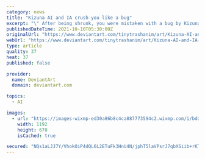 ```yaml
---
category: news
title: "Kizuna AI and IA crush you like a bug"
excerpt: "\" After being shrunk, you were mistaken with a bug by Kizuna and IA... Unfortunately for you, the girls like to crush bugs.\" This is an updated version of this old animation: Foll"
publishedDateTime: 2021-10-10T05:30:00Z
originalUrl: "https://www.deviantart.com/tinytrashanim/art/Kizuna-AI-and-IA-crush-you-like-a-bug-894408471"
webUrl: "https://www.deviantart.com/tinytrashanim/art/Kizuna-AI-and-IA-crush-you-like-a-bug-894408471"
type: article
quality: 37
heat: 37
published: false

provider:
  name: DeviantArt
  domain: deviantart.com

topics:
  - AI

images:
  - url: "https://images-wixmp-ed30a86b8c4ca887773594c2.wixmp.com/i/bda1db94-65ba-4de4-8ccb-e2f1789f10bf/desi9zr-b94263be-9834-4ce0-996d-1dab505ebe44.jpg/v1/fill/w_1192,h_670,q_70,strp/kizuna_ai_and_ia_crush_you_like_a_bug_by_tinytrashanim_desi9zr-pre.jpg"
    width: 1192
    height: 670
    isCached: true

secured: "NQs1aLJJ7Y/VhokOiP4dQL6L2ETuFk3HnU4N/jphT5laVPsrJ7qbXSiib+rKT+HqElFLhxmbYvSl7Uj6k9kJW9nLetNcqNRW0dckK0H4YyFALbD6QBNMHGckmm7Y0fhf/5OCDB+ZyMi7OnzTfHaS3l8E2H9p+ePTxPu1XReFO82HqRrjC5iPhQNGzaW7cRN4iwb19q/zoNwEg5IRSqjOH9oJEAmix0lSGkK+huuXU5aDDk2uKhEBMWUGhsj1zFtWHHqgzfeBxChLdh7/wDoLbObTIuDkIhI54t70Pcixw18E9/TpzVvoE1lZAtR8jYGPmq9Z9VMBBcGqtOwBZCXLIjDjodEuhvYCjFapPteQowA=;11884prJLNmsZLx4YWwxqg=="
---
```


